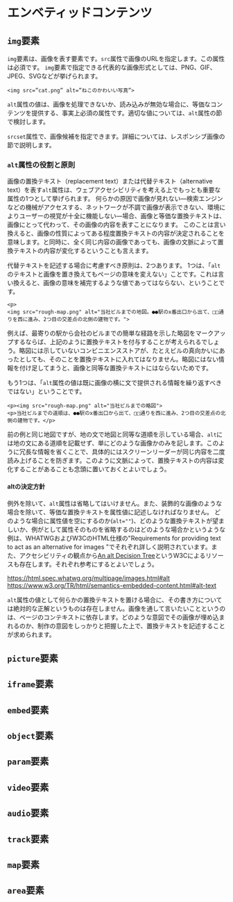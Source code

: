 <!-- ch3-7.txt (4ページ、3000～4600字想定) -->
# エンベティッドコンテンツ

## `img`要素
`img`要素は、画像を表す要素です。`src`属性で画像のURLを指定します。この属性は必須です。
`img`要素で指定できる代表的な画像形式としては、PNG、GIF、JPEG、SVGなどが挙げられます。
```
<img src=”cat.png” alt=”ねこのかわいい写真”>
```
`alt`属性の値は、画像を処理できないか、読み込みが無効な場合に、等価なコンテンツを提供する、事実上必須の属性です。適切な値については、`alt`属性の節で検討します。

`srcset`属性で、画像候補を指定できます。詳細については、レスポンシブ画像の節で説明します。

### `alt`属性の役割と原則
画像の置換テキスト（replacement text）または代替テキスト（alternative text）を表す`alt`属性は、ウェブアクセシビリティを考える上でもっとも重要な属性の1つとして挙げられます。
何らかの原因で画像が見れない―検索エンジンなどの機械がアクセスする、ネットワークが不調で画像が表示できない、環境によりユーザーの視覚が十全に機能しない―場合、画像と等価な置換テキストは、画像にとって代わって、その画像の内容を表すことになります。
このことは言い換えると、画像の性質によってある程度置換テキストの内容が決定されることを意味します。と同時に、全く同じ内容の画像であっても、画像の文脈によって置換テキストの内容が変化するということも言えます。

代替テキストを記述する場合に考慮すべき原則は、2つあります。
1つは、「`alt`のテキストと画像を置き換えてもページの意味を変えない」ことです。これは言い換えると、画像の意味を補完するような値であってはならない、ということです。
<!--地図の例。
イメージとしては、 https://www.ginza-vd.com/wp-content/themes/vd/img/imgMap.gif このような画像でより抽象化した架空の地図を用意する -->
```
<p>
<img src="rough-map.png" alt="当社ビルまでの地図。●●駅のx番出口から出て、□□通りを西に進み、2つ目の交差点の北側の建物です。">
```
例えば、最寄りの駅から会社のビルまでの簡単な経路を示した略図をマークアップするならば、上記のように置換テキストを付与することが考えられるでしょう。略図には示していないコンビニエンスストアが、たとえビルの真向かいにあったとしても、そのことを置換テキストに入れてはなりません。略図にはない情報を付け足してまうと、画像と同等な置換テキストにはならないためです。

もう1つは、「`alt`属性の値は既に画像の横に文で提供される情報を繰り返すべきではない」ということです。
<!-- 地図の例2 -->
```
<p><img src="rough-map.png" alt="当社ビルまでの略図">
<p>当社ビルまでの道順は、●●駅のx番出口から出て、□□通りを西に進み、2つ目の交差点の北側の建物です。</p>
```
前の例と同じ地図ですが、地の文で地図と同等な道順を示している場合、`alt`には地の文にある道順を記載せず、単にどのような画像かのみを記します。このように冗長な情報を省くことで、具体的にはスクリーンリーダーが同じ内容を二度読み上げることを防ぎます。このように文脈によって、置換テキストの内容は変化することがあることも念頭に置いておくとよいでしょう。

#### altの決定方針
例外を除いて、`alt`属性は省略してはいけません。また、装飾的な画像のような場合を除いて、等価な置換テキストを属性値に記述しなければなりません。
どのような場合に属性値を空にするのか(`alt=""`)、どのような置換テキストが望ましいか、例がとして属性そのものを省略するのはどのような場合かというような例は、WHATWGおよびW3CのHTML仕様の"Requirements for providing text to act as an alternative for images
"でそれぞれ詳しく説明されています。また、アクセシビリティの観点から[An alt Decision Tree](https://www.w3.org/WAI/tutorials/images/decision-tree/)というW3Cによるリソースも存在します。それぞれ参考にするとよいでしょう。

https://html.spec.whatwg.org/multipage/images.html#alt
https://www.w3.org/TR/html/semantics-embedded-content.html#alt-text

`alt`属性の値として何らかの置換テキストを置ける場合に、その書き方については絶対的な正解というものは存在しません。画像を通して言いたいことというのは、ページのコンテキストに依存します。どのような意図でその画像が埋め込まれるのか、制作の意図をしっかりと把握した上で、置換テキストを記述することが求められます。


## `picture`要素
<!-- 画像だけ、というわけでもない -->
## `iframe`要素
<!-- 以下の要素は、手短にする感じ…？ -->
## `embed`要素
## `object`要素
## `param`要素
## `video`要素
## `audio`要素
## `track`要素
## `map`要素
## `area`要素
